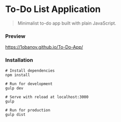 # To-Do List Application
>Minimalist to-do app built with plain JavaScript.

### Preview

https://1obanov.github.io/To-Do-App/


### Installation
```
# Install dependencies
npm install

# Run for development
gulp dev

# Serve with reload at localhost:3000
gulp

# Run for production
gulp dist
```
